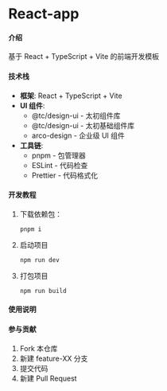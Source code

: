 # React-app

#### 介绍

基于 React + TypeScript + Vite 的前端开发模板

#### 技术栈

- **框架**: React + TypeScript + Vite
- **UI 组件**:
  - @tc/design-ui - 太初组件库
  - @tc/design-ui - 太初基础组件库
  - arco-design - 企业级 UI 组件
- **工具链**:
  - pnpm - 包管理器
  - ESLint - 代码检查
  - Prettier - 代码格式化

#### 开发教程

1. 下载依赖包：
   ```
   pnpm i
   ```
2. 启动项目
   ```
   npm run dev
   ```
3. 打包项目
   ```
   npm run build
   ```

#### 使用说明

#### 参与贡献

1.  Fork 本仓库
2.  新建 feature-XX 分支
3.  提交代码
4.  新建 Pull Request
